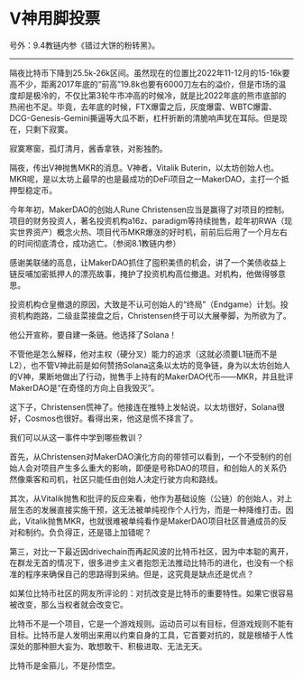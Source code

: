 # V神用脚投票


号外：9.4教链内参《错过大饼的粉转黑》。

---

隔夜比特币下降到25.5k-26k区间。虽然现在的位置比2022年11-12月的15-16k要高不少，距离2017年底的“前高”19.8k也要有6000刀左右的溢价，但是市场的温度却是极冷的，不仅比第3轮牛市冲高的时候冷，就是比2022年底的熊市底部的热闹也不足。毕竟，去年底的时候，FTX爆雷之后，灰度爆雷、WBTC爆雷、DCG-Genesis-Gemini撕逼等大瓜不断，杠杆折断的清脆响声犹在耳际。但是现在，只剩下寂寞。

寂寞寒窗，孤灯清月，酱香拿铁，对影独酌。

隔夜，传出V神抛售MKR的消息。V神者，Vitalik Buterin，以太坊创始人也。MKR呢，是以太坊上最早的也是最成功的DeFi项目之一MakerDAO，主打一个抵押型稳定币。

今年年初，MakerDAO的创始人Rune Christensen应当是赢得了对项目的控制。项目的财务投资人，著名投资机构a16z、paradigm等持续抛售，趁年初RWA（现实世界资产）概念火热、项目代币MKR爆涨的好时机，前前后后用了一个月左右的时间彻底清仓，成功逃亡。（参阅8.1教链内参）

感谢美联储的高息，让MakerDAO抓住了囤积美债的机会，讲了一个美债收益上链反哺加密抵押人的漂亮故事，掩护了投资机构高位撤退。对机构，他做得够意思。

投资机构仓皇撤退的原因，大致是不认可创始人的“终局”（Endgame）计划。投资机构跑路，二级韭菜接盘之后，Christensen终于可以大展拳脚，为所欲为了。

他公开宣称，要自建一条链。他选择了Solana！

不管他是怎么解释，他对主权（硬分叉）能力的追求（这就必须要L1链而不是L2），也不管V神此前是如何赞扬Solana这条以太坊的竞争链，身为以太坊创始人的V神，果断地做出了行动，抛售手上持有的MakerDAO代币——MKR，并且批评MakerDAO是“在奇怪的方向上自我毁灭”。

这下子，Christensen慌神了。他接连在推特上发帖说，以太坊很好，Solana很好，Cosmos也很好。看得出来，他这是慌不择言了。

我们可以从这一事件中学到哪些教训？

首先，从Christensen对MakerDAO演化方向的带领可以看到，一个不受制约的创始人会对项目产生多么重大的影响，即便是号称DAO的项目，和创始人的关系仍然像乘客和司机，社区只能任由创始人决定行驶方向和路线。

其次，从Vitalik抛售和批评的反应来看，他作为基础设施（公链）的创始人，对上层生态的发展直接实施干预，这无法被单纯视作个人行为，而是一种降维打击。因此，Vitalik抛售MKR，也就很难被单纯看作是MakerDAO项目社区普通成员的反对和制约。负负得正，还是错上加错呢？

第三，对比一下最近因drivechain而再起风波的比特币社区，因为中本聪的离开，在群龙无首的情况下，很多进步主义者抱怨无法推动比特币的进化，也没有一个标准的程序来确保自己的思路得到采纳。但是，这究竟是缺点还是优点？

如某位比特币社区的网友所评论的：对抗改变是比特币的重要特性。如果它很容易被改变，那么当权者就会改变它。

比特币不是一个项目，它是一个游戏规则。运动员可以有目标，但游戏规则不能有目标。比特币是人发明出来用以约束自身的工具，它首要对抗的，就是根植于人性深处的那种胆大妄为、敢想敢干、积极进取、无法无天。

比特币是金箍儿，不是孙悟空。

